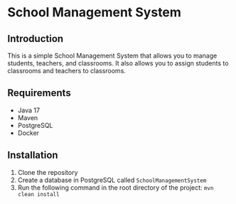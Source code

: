 # School Management System

## Introduction

This is a simple School Management System that allows you to manage students, teachers, and classrooms. It also allows
you to assign students to classrooms and teachers to classrooms.

## Requirements

- Java 17
- Maven
- PostgreSQL
- Docker

## Installation

1. Clone the repository
2. Create a database in PostgreSQL called `SchoolManagementSystem`
3. Run the following command in the root directory of the project: `mvn clean install`